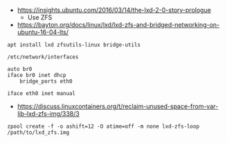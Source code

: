 * https://insights.ubuntu.com/2016/03/14/the-lxd-2-0-story-prologue
     * Use ZFS
* https://bayton.org/docs/linux/lxd/lxd-zfs-and-bridged-networking-on-ubuntu-16-04-lts/

```shell
apt install lxd zfsutils-linux bridge-utils
```

`/etc/network/interfaces`
```
auto br0
iface br0 inet dhcp
	bridge_ports eth0

iface eth0 inet manual
```

* https://discuss.linuxcontainers.org/t/reclaim-unused-space-from-var-lib-lxd-zfs-img/338/3

```
zpool create -f -o ashift=12 -O atime=off -m none lxd-zfs-loop /path/to/lxd_zfs.img
```
